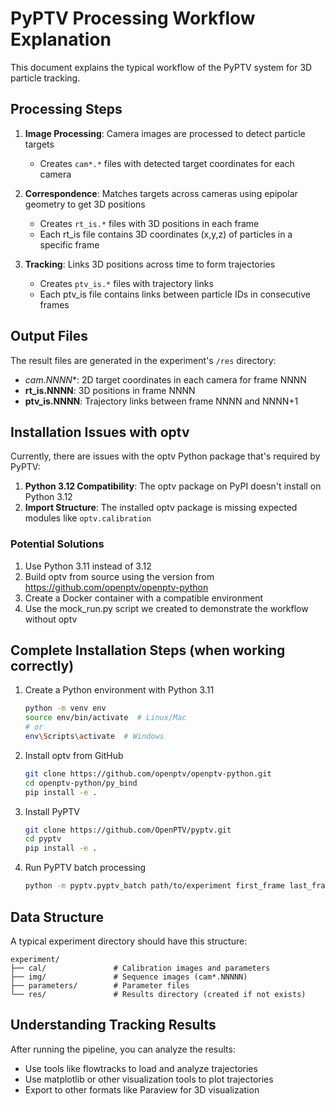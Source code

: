 # PyPTV Processing Workflow Explanation

This document explains the typical workflow of the PyPTV system for 3D particle tracking.

## Processing Steps

1. **Image Processing**: Camera images are processed to detect particle targets
   - Creates `cam*.*` files with detected target coordinates for each camera

2. **Correspondence**: Matches targets across cameras using epipolar geometry to get 3D positions
   - Creates `rt_is.*` files with 3D positions in each frame
   - Each rt_is file contains 3D coordinates (x,y,z) of particles in a specific frame

3. **Tracking**: Links 3D positions across time to form trajectories
   - Creates `ptv_is.*` files with trajectory links
   - Each ptv_is file contains links between particle IDs in consecutive frames

## Output Files

The result files are generated in the experiment's `/res` directory:

- **cam*.NNNN**: 2D target coordinates in each camera for frame NNNN
- **rt_is.NNNN**: 3D positions in frame NNNN
- **ptv_is.NNNN**: Trajectory links between frame NNNN and NNNN+1

## Installation Issues with optv

Currently, there are issues with the optv Python package that's required by PyPTV:

1. **Python 3.12 Compatibility**: The optv package on PyPI doesn't install on Python 3.12
2. **Import Structure**: The installed optv package is missing expected modules like `optv.calibration`

### Potential Solutions

1. Use Python 3.11 instead of 3.12
2. Build optv from source using the version from https://github.com/openptv/openptv-python
3. Create a Docker container with a compatible environment
4. Use the mock_run.py script we created to demonstrate the workflow without optv

## Complete Installation Steps (when working correctly)

1. Create a Python environment with Python 3.11
   ```bash
   python -m venv env
   source env/bin/activate  # Linux/Mac
   # or
   env\Scripts\activate  # Windows
   ```

2. Install optv from GitHub
   ```bash
   git clone https://github.com/openptv/openptv-python.git
   cd openptv-python/py_bind
   pip install -e .
   ```

3. Install PyPTV
   ```bash
   git clone https://github.com/OpenPTV/pyptv.git
   cd pyptv
   pip install -e .
   ```

4. Run PyPTV batch processing
   ```bash
   python -m pyptv.pyptv_batch path/to/experiment first_frame last_frame
   ```

## Data Structure

A typical experiment directory should have this structure:
```
experiment/
├── cal/               # Calibration images and parameters
├── img/               # Sequence images (cam*.NNNNN)
├── parameters/        # Parameter files
└── res/               # Results directory (created if not exists)
```

## Understanding Tracking Results

After running the pipeline, you can analyze the results:
- Use tools like flowtracks to load and analyze trajectories
- Use matplotlib or other visualization tools to plot trajectories
- Export to other formats like Paraview for 3D visualization